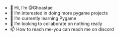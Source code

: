 - 👋 Hi, I’m @Ghoastae
- 👀 I’m interested in doing more pygame projects 
- 🌱 I’m currently learning Pygame
- 💞️ I’m looking to collaborate on nothing really
- 📫 How to reach me-you can reach me on discord

<!---
Ghoastae/Ghoastae is a ✨ special ✨ repository because its `README.md` (this file) appears on your GitHub profile.
You can click the Preview link to take a look at your changes.
--->
